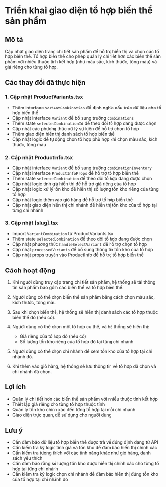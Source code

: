 # Triển khai giao diện tổ hợp biến thể sản phẩm

## Mô tả
Cập nhật giao diện trang chi tiết sản phẩm để hỗ trợ hiển thị và chọn các tổ hợp biến thể. Tổ hợp biến thể cho phép quản lý chi tiết hơn các biến thể sản phẩm với nhiều thuộc tính kết hợp (như màu sắc, kích thước, tông màu) và giá riêng cho từng tổ hợp.

## Các thay đổi đã thực hiện

### 1. Cập nhật ProductVariants.tsx
- Thêm interface `VariantCombination` để định nghĩa cấu trúc dữ liệu cho tổ hợp biến thể
- Cập nhật interface `Variant` để bổ sung trường `combinations`
- Thêm state `selectedCombinationId` để theo dõi tổ hợp đang được chọn
- Cập nhật các phương thức xử lý sự kiện để hỗ trợ chọn tổ hợp
- Thêm giao diện hiển thị danh sách tổ hợp biến thể
- Cập nhật logic để tự động chọn tổ hợp phù hợp khi chọn màu sắc, kích thước, tông màu

### 2. Cập nhật ProductInfo.tsx
- Cập nhật interface `Variant` để bổ sung trường `combinationInventory`
- Cập nhật interface `ProductInfoProps` để hỗ trợ tổ hợp biến thể
- Thêm state `selectedCombination` để theo dõi tổ hợp đang được chọn
- Cập nhật logic tính giá hiển thị để hỗ trợ giá riêng của tổ hợp
- Cập nhật logic xử lý tồn kho để hiển thị số lượng tồn kho riêng của từng tổ hợp
- Cập nhật logic thêm vào giỏ hàng để hỗ trợ tổ hợp biến thể
- Cập nhật giao diện hiển thị chi nhánh để hiển thị tồn kho của tổ hợp tại từng chi nhánh

### 3. Cập nhật [slug].tsx
- Import `VariantCombination` từ ProductVariants.tsx
- Thêm state `selectedCombination` để theo dõi tổ hợp đang được chọn
- Cập nhật phương thức `handleSelectVariant` để hỗ trợ chọn tổ hợp
- Cập nhật `processedVariants` để bổ sung thông tin tồn kho của tổ hợp
- Cập nhật props truyền vào ProductInfo để hỗ trợ tổ hợp biến thể

## Cách hoạt động

1. Khi người dùng truy cập trang chi tiết sản phẩm, hệ thống sẽ tải thông tin sản phẩm bao gồm các biến thể và tổ hợp biến thể.

2. Người dùng có thể chọn biến thể sản phẩm bằng cách chọn màu sắc, kích thước, tông màu.

3. Sau khi chọn biến thể, hệ thống sẽ hiển thị danh sách các tổ hợp thuộc biến thể đó (nếu có).

4. Người dùng có thể chọn một tổ hợp cụ thể, và hệ thống sẽ hiển thị:
   - Giá riêng của tổ hợp đó (nếu có)
   - Số lượng tồn kho riêng của tổ hợp đó tại từng chi nhánh

5. Người dùng có thể chọn chi nhánh để xem tồn kho của tổ hợp tại chi nhánh đó.

6. Khi thêm vào giỏ hàng, hệ thống sẽ lưu thông tin về tổ hợp đã chọn và chi nhánh đã chọn.

## Lợi ích

- Quản lý chi tiết hơn các biến thể sản phẩm với nhiều thuộc tính kết hợp
- Thiết lập giá riêng cho từng tổ hợp thuộc tính
- Quản lý tồn kho chính xác đến từng tổ hợp tại mỗi chi nhánh
- Giao diện trực quan, dễ sử dụng cho người dùng

## Lưu ý

- Cần đảm bảo dữ liệu tổ hợp biến thể được trả về đúng định dạng từ API
- Cần kiểm tra kỹ logic tính giá và tồn kho để đảm bảo hiển thị chính xác
- Cần kiểm tra tương thích với các tính năng khác như giỏ hàng, danh sách yêu thích
- Cần đảm bảo rằng số lượng tồn kho được hiển thị chính xác cho từng tổ hợp tại từng chi nhánh
- Cần kiểm tra kỹ logic chọn chi nhánh để đảm bảo hiển thị đúng tồn kho của tổ hợp tại chi nhánh đó
